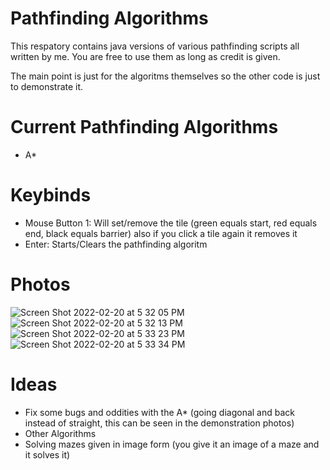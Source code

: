 # Pathfinding Algorithms
This respatory contains java versions of various pathfinding scripts all written by me. You are free to use them as long as credit is given.

The main point is just for the algoritms themselves so the other code is just to demonstrate it.

# Current Pathfinding Algorithms
- A*

# Keybinds
- Mouse Button 1: Will set/remove the tile (green equals start, red equals end, black equals barrier) also if you click a tile again it removes it
- Enter: Starts/Clears the pathfinding algoritm

# Photos
![Screen Shot 2022-02-20 at 5 32 05 PM](https://user-images.githubusercontent.com/54954007/154869419-765e1183-73a8-4c61-813b-9258072022f1.png)
![Screen Shot 2022-02-20 at 5 32 13 PM](https://user-images.githubusercontent.com/54954007/154869426-fe7a22fe-c38c-4484-b85a-720b75c965e4.png)
![Screen Shot 2022-02-20 at 5 33 23 PM](https://user-images.githubusercontent.com/54954007/154869433-b6a7a845-c2a5-44aa-b543-1b0c2552ea8b.png)
![Screen Shot 2022-02-20 at 5 33 34 PM](https://user-images.githubusercontent.com/54954007/154869436-9c00606c-4b6d-4278-8c6b-b1067b5c26dc.png)


# Ideas
- Fix some bugs and oddities with the A* (going diagonal and back instead of straight, this can be seen in the demonstration photos)
- Other Algorithms
- Solving mazes given in image form (you give it an image of a maze and it solves it)

